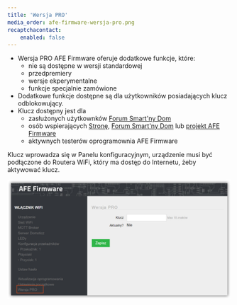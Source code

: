 ```yaml
---
title: 'Wersja PRO'
media_order: afe-firmware-wersja-pro.png
recaptchacontact:
    enabled: false
---
```


* Wersja PRO AFE Firmware oferuje dodatkowe funkcje, które:
	* nie są dostępne w wersji standardowej
	* przedpremiery
	* wersje ekperymentalne
	* funkcje specjalnie zamówione 
* Dodatkowe funkcje dostępne są dla użytkowników posiadających klucz odblokowujący.
* Klucz dostępny jest dla 
	* zasłużonych użytkownków [Forum Smart'ny Dom](https://forum.smartnydom.pl?target=_blank)
	* osób wspierających [Stronę](https://www.smartnydom.pl?target=_blank), [Forum Smart'ny Dom](https://forum.smartnydom.pl?target=_blank) lub [projekt AFE Firmware](https://pl.donate.afe-firmware.smartnydom.pl?target=_blank)
	* aktywnych testerów oprogramownia AFE Firmware

Klucz wprowadza się w Panelu konfiguracyjnym, urządzenie musi być podłączone do Routera WiFi, który ma dostęp do Internetu, żeby aktywować klucz.
 
 ![](afe-firmware-wersja-pro.png)